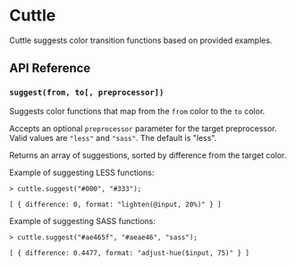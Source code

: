 # Cuttle

Cuttle suggests color transition functions based on provided examples.

## API Reference

### `suggest(from, to[, preprocessor])`

Suggests color functions that map from the `from` color to the `to` color.

Accepts an optional `preprocessor` parameter for the target preprocessor. Valid values are `"less"` and `"sass"`. The default is "less".

Returns an array of suggestions, sorted by difference from the target color.

Example of suggesting LESS functions:

    > cuttle.suggest("#000", "#333");
    
    [ { difference: 0, format: "lighten(@input, 20%)" } ]
    
Example of suggesting SASS functions:
    
    > cuttle.suggest("#ae465f", "#aeae46", "sass");
    
    [ { difference: 0.4477, format: "adjust-hue($input, 75)" } ]


